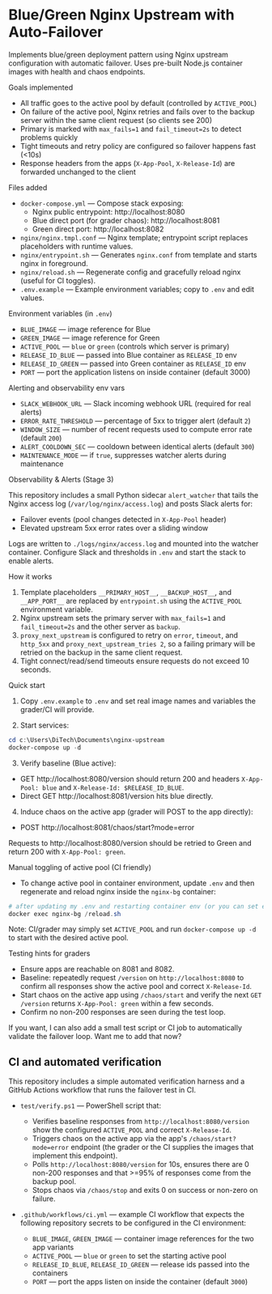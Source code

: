 # Blue/Green Nginx Upstream with Auto-Failover

Implements blue/green deployment pattern using Nginx upstream configuration with automatic failover. Uses pre-built Node.js container images with health and chaos endpoints.

Goals implemented
- All traffic goes to the active pool by default (controlled by `ACTIVE_POOL`)
- On failure of the active pool, Nginx retries and fails over to the backup server within the same client request (so clients see 200)
- Primary is marked with `max_fails=1` and `fail_timeout=2s` to detect problems quickly
- Tight timeouts and retry policy are configured so failover happens fast (<10s)
- Response headers from the apps (`X-App-Pool`, `X-Release-Id`) are forwarded unchanged to the client

Files added
- `docker-compose.yml` — Compose stack exposing:
  - Nginx public entrypoint: http://localhost:8080
  - Blue direct port (for grader chaos): http://localhost:8081
  - Green direct port: http://localhost:8082
- `nginx/nginx.tmpl.conf` — Nginx template; entrypoint script replaces placeholders with runtime values.
- `nginx/entrypoint.sh` — Generates `nginx.conf` from template and starts nginx in foreground.
- `nginx/reload.sh` — Regenerate config and gracefully reload nginx (useful for CI toggles).
- `.env.example` — Example environment variables; copy to `.env` and edit values.

Environment variables (in `.env`)
- `BLUE_IMAGE` — image reference for Blue
- `GREEN_IMAGE` — image reference for Green
- `ACTIVE_POOL` — `blue` or `green` (controls which server is primary)
- `RELEASE_ID_BLUE` — passed into Blue container as `RELEASE_ID` env
- `RELEASE_ID_GREEN` — passed into Green container as `RELEASE_ID` env
- `PORT` — port the application listens on inside container (default 3000)

Alerting and observability env vars
- `SLACK_WEBHOOK_URL` — Slack incoming webhook URL (required for real alerts)
- `ERROR_RATE_THRESHOLD` — percentage of 5xx to trigger alert (default `2`)
- `WINDOW_SIZE` — number of recent requests used to compute error rate (default `200`)
- `ALERT_COOLDOWN_SEC` — cooldown between identical alerts (default `300`)
- `MAINTENANCE_MODE` — if `true`, suppresses watcher alerts during maintenance

Observability & Alerts (Stage 3)

This repository includes a small Python sidecar `alert_watcher` that tails the Nginx access log (`/var/log/nginx/access.log`) and posts Slack alerts for:

- Failover events (pool changes detected in `X-App-Pool` header)
- Elevated upstream 5xx error rates over a sliding window

Logs are written to `./logs/nginx/access.log` and mounted into the watcher container. Configure Slack and thresholds in `.env` and start the stack to enable alerts.

How it works
1. Template placeholders `__PRIMARY_HOST__`, `__BACKUP_HOST__`, and `__APP_PORT__` are replaced by `entrypoint.sh` using the `ACTIVE_POOL` environment variable.
2. Nginx upstream sets the primary server with `max_fails=1` and `fail_timeout=2s` and the other server as `backup`.
3. `proxy_next_upstream` is configured to retry on `error`, `timeout`, and `http_5xx` and `proxy_next_upstream_tries 2`, so a failing primary will be retried on the backup in the same client request.
4. Tight connect/read/send timeouts ensure requests do not exceed 10 seconds.

Quick start
1. Copy `.env.example` to `.env` and set real image names and variables the grader/CI will provide.

2. Start services:

```powershell
cd c:\Users\DiTech\Documents\nginx-upstream
docker-compose up -d
```

3. Verify baseline (Blue active):
- GET http://localhost:8080/version should return 200 and headers `X-App-Pool: blue` and `X-Release-Id: $RELEASE_ID_BLUE`.
- Direct GET http://localhost:8081/version hits blue directly.

4. Induce chaos on the active app (grader will POST to the app directly):
- POST http://localhost:8081/chaos/start?mode=error

Requests to http://localhost:8080/version should be retried to Green and return 200 with `X-App-Pool: green`.

Manual toggling of active pool (CI friendly)
- To change active pool in container environment, update `.env` and then regenerate and reload nginx inside the `nginx-bg` container:

```powershell
# after updating my .env and restarting container env (or you can set env via docker-compose up -d)
docker exec nginx-bg /reload.sh
```

Note: CI/grader may simply set `ACTIVE_POOL` and run `docker-compose up -d` to start with the desired active pool.

Testing hints for graders
- Ensure apps are reachable on 8081 and 8082.
- Baseline: repeatedly request `/version` on `http://localhost:8080` to confirm all responses show the active pool and correct `X-Release-Id`.
- Start chaos on the active app using `/chaos/start` and verify the next `GET /version` returns `X-App-Pool: green` within a few seconds.
- Confirm no non-200 responses are seen during the test loop.

If you want, I can also add a small test script or CI job to automatically validate the failover loop. Want me to add that now?

CI and automated verification
---------------------------

This repository includes a simple automated verification harness and a GitHub Actions workflow that runs the failover test in CI.

- `test/verify.ps1` — PowerShell script that:
  - Verifies baseline responses from `http://localhost:8080/version` show the configured `ACTIVE_POOL` and correct `X-Release-Id`.
  - Triggers chaos on the active app via the app's `/chaos/start?mode=error` endpoint (the grader or the CI supplies the images that implement this endpoint).
  - Polls `http://localhost:8080/version` for 10s, ensures there are 0 non-200 responses and that >=95% of responses come from the backup pool.
  - Stops chaos via `/chaos/stop` and exits 0 on success or non-zero on failure.

- `.github/workflows/ci.yml` — example CI workflow that expects the following repository secrets to be configured in the CI environment:
  - `BLUE_IMAGE`, `GREEN_IMAGE` — container image references for the two app variants
  - `ACTIVE_POOL` — `blue` or `green` to set the starting active pool
  - `RELEASE_ID_BLUE`, `RELEASE_ID_GREEN` — release ids passed into the containers
  - `PORT` — port the apps listen on inside the container (default `3000`)

